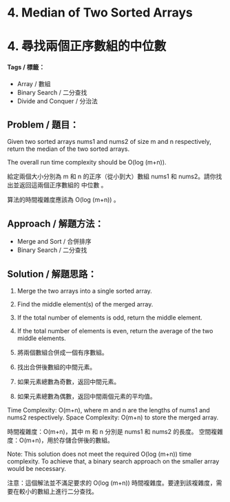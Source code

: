 # 4. Median of Two Sorted Arrays
# 4. 尋找兩個正序數組的中位數

#### Tags / 標籤：
- Array / 數組
- Binary Search / 二分查找
- Divide and Conquer / 分治法

## Problem / 題目：
Given two sorted arrays nums1 and nums2 of size m and n respectively, return the median of the two sorted arrays.

The overall run time complexity should be O(log (m+n)).

給定兩個大小分別為 m 和 n 的正序（從小到大）數組 nums1 和 nums2。請你找出並返回這兩個正序數組的 中位數 。

算法的時間複雜度應該為 O(log (m+n)) 。

## Approach / 解題方法：
- Merge and Sort / 合併排序
- Binary Search / 二分查找

## Solution / 解題思路： 
1. Merge the two arrays into a single sorted array.
2. Find the middle element(s) of the merged array.
3. If the total number of elements is odd, return the middle element.
4. If the total number of elements is even, return the average of the two middle elements.

1. 將兩個數組合併成一個有序數組。
2. 找出合併後數組的中間元素。
3. 如果元素總數為奇數，返回中間元素。
4. 如果元素總數為偶數，返回中間兩個元素的平均值。

Time Complexity: O(m+n), where m and n are the lengths of nums1 and nums2 respectively.
Space Complexity: O(m+n) to store the merged array.

時間複雜度：O(m+n)，其中 m 和 n 分別是 nums1 和 nums2 的長度。
空間複雜度：O(m+n)，用於存儲合併後的數組。

Note: This solution does not meet the required O(log (m+n)) time complexity. To achieve that, a binary search approach on the smaller array would be necessary.

注意：這個解法並不滿足要求的 O(log (m+n)) 時間複雜度。要達到該複雜度，需要在較小的數組上進行二分查找。
